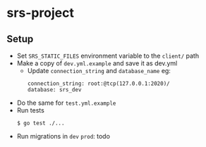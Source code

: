 # srs-project

## Setup

- Set `SRS_STATIC_FILES` environment variable to the `client/` path
- Make a copy of `dev.yml.example` and save it as dev.yml
  - Update `connection_string` and `database_name` eg:
    ```
    connection_string: root:@tcp(127.0.0.1:2020)/
    database: srs_dev
    ```
- Do the same for `test.yml.example`
- Run tests
  ```
  $ go test ./...
  ```
- Run migrations in `dev` `prod`: todo
